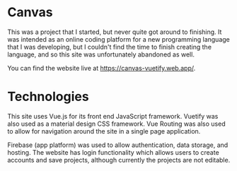# Canvas

This was a project that I started, but never quite got around to finishing. It was intended as an online coding platform for a new programming language that I was developing, but I couldn't find the time to finish creating the language, and so this site was unfortunately abandoned as well.

You can find the website live at https://canvas-vuetify.web.app/. 

# Technologies

This site uses Vue.js for its front end JavaScript framework. Vuetify was also used as a material design CSS framework. Vue Routing was also used to allow for navigation around the site in a single page application.

Firebase (app platform) was used to allow authentication, data storage, and hosting. The website has login functionality which allows users to create accounts and save projects, although currently the projects are not editable.